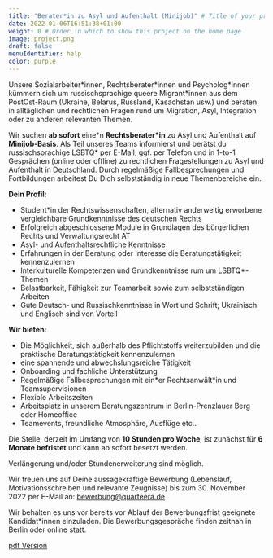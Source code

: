 ```yaml
---
title: "Berater*in zu Asyl und Aufenthalt (Minijob)" # Title of your project
date: 2022-01-06T16:51:38+01:00
weight: 0 # Order in which to show this project on the home page
image: project.png
draft: false
menuIdentifier: help
color: purple
---
```


Unsere Sozialarbeiter\*innen, Rechtsberater\*innen und Psycholog\*innen kümmern sich um
russischsprachige queere Migrant\*innen aus dem PostOst-Raum (Ukraine, Belarus, Russland,
Kasachstan usw.) und beraten in alltäglichen und rechtlichen Fragen rund um Migration, Asyl,
Integration oder zu anderen relevanten Themen.

Wir suchen **ab sofort** eine\*n **Rechtsberater\*in** zu Asyl und Aufenthalt auf **Minijob-Basis**.
Als Teil unseres Teams informierst und berätst du russischsprachige LSBTQ\* per E-Mail, ggf. per
Telefon und in 1-to-1 Gesprächen (online oder offline) zu rechtlichen Fragestellungen zu Asyl und
Aufenthalt in Deutschland. Durch regelmäßige Fallbesprechungen und Fortbildungen arbeitest
Du Dich selbstständig in neue Themenbereiche ein.

**Dein Profil:**

- Student*in der Rechtswissenschaften, alternativ anderweitig erworbene vergleichbare Grundkenntnisse des deutschen Rechts
- Erfolgreich abgeschlossene Module in Grundlagen des bürgerlichen Rechts und Verwaltungsrecht AT
- Asyl- und Aufenthaltsrechtliche Kenntnisse
- Erfahrungen in der Beratung oder Interesse die Beratungstätigkeit kennenzulernen
- Interkulturelle Kompetenzen und Grundkenntnisse rum um LSBTQ*-Themen
- Belastbarkeit, Fähigkeit zur Teamarbeit sowie zum selbstständigen Arbeiten
- Gute Deutsch- und Russischkenntnisse in Wort und Schrift; Ukrainisch und Englisch sind von Vorteil


**Wir bieten:**

- Die Möglichkeit, sich außerhalb des Pflichtstoffs weiterzubilden und die praktische Beratungstätigkeit kennenzulernen
- eine spannende und abwechslungsreiche Tätigkeit
- Onboarding und fachliche Unterstützung
- Regelmäßige Fallbesprechungen mit ein*er Rechtsanwält\*in und Teamsupervisionen
- Flexible Arbeitszeiten
- Arbeitsplatz in unserem Beratungszentrum in Berlin-Prenzlauer Berg oder Homeoffice
- Teamevents, freundliche Atmosphäre, Ausflüge etc..


Die Stelle, derzeit im Umfang von **10 Stunden pro Woche**, ist zunächst für **6 Monate befristet** und kann ab sofort besetzt werden. 

Verlängerung und/oder Stundenerweiterung sind möglich. 

Wir freuen uns auf Deine aussagekräftige Bewerbung (Lebenslauf, Motivationsschreiben und relevante Zeugnisse) bis zum 30. November 2022 per E-Mail an: [bewerbung@quarteera.de](bewerbung@quarteera.de)

Wir behalten es uns vor bereits vor Ablauf der Bewerbungsfrist geeignete Kandidat*innen einzuladen. Die Bewerbungsgespräche finden zeitnah in Berlin oder online statt.

[pdf Version](https://quarteera.de/files/stelle/Berater_in%20zu%20Asyl%20und%20Aufenthalt%20(Minijob).pdf)